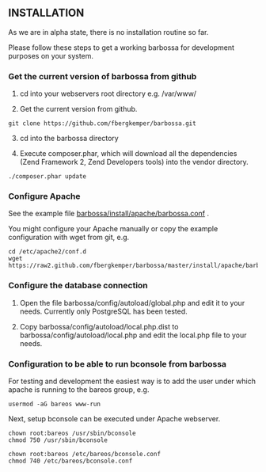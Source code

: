 ## INSTALLATION

As we are in alpha state, there is no installation routine so far.

Please follow these steps to get a working barbossa for development purposes on your system.

### Get the current version of barbossa from github

1. cd into your webservers root directory e.g. /var/www/

2. Get the current version from github.

```
git clone https://github.com/fbergkemper/barbossa.git
```

3. cd into the barbossa directory

4. Execute composer.phar, which will download all the dependencies (Zend Framework 2, Zend Developers tools) into the vendor directory.

```
./composer.phar update
```
### Configure Apache

See the example file [barbossa/install/apache/barbossa.conf](https://github.com/fbergkemper/barbossa/blob/master/install/apache/barbossa.conf) .

You might configure your Apache manually or copy the example configuration with wget from git, e.g.

```
cd /etc/apache2/conf.d
wget https://raw2.github.com/fbergkemper/barbossa/master/install/apache/barbossa.conf 
```

### Configure the database connection

1. Open the file barbossa/config/autoload/global.php and edit it to your needs. Currently only PostgreSQL has been tested.

2. Copy barbossa/config/autoload/local.php.dist to barbossa/config/autoload/local.php and edit the local.php file to your needs.

### Configuration to be able to run bconsole from barbossa

For testing and development the easiest way is to add the user under which apache is running to the bareos group, e.g.

```
usermod -aG bareos www-run
```

Next, setup bconsole can be executed under Apache webserver.

```
chown root:bareos /usr/sbin/bconsole
chmod 750 /usr/sbin/bconsole

chown root:bareos /etc/bareos/bconsole.conf
chmod 740 /etc/bareos/bconsole.conf
```
